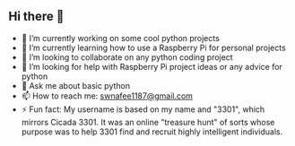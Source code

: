## Hi there 👋

- 🔭 I’m currently working on some cool python projects
- 🌱 I’m currently learning how to use a Raspberry Pi for personal projects
- 👯 I’m looking to collaborate on any python coding project
- 🤔 I’m looking for help with Raspberry Pi project ideas or any advice for python
- 💬 Ask me about basic python
- 📫 How to reach me: swnafee1187@gmail.com
- ⚡ Fun fact: My username is based on my name and "3301", which mirrors Cicada 3301. It was an online "treasure hunt" of sorts whose purpose was to help 3301 find and recruit highly intelligent individuals.
